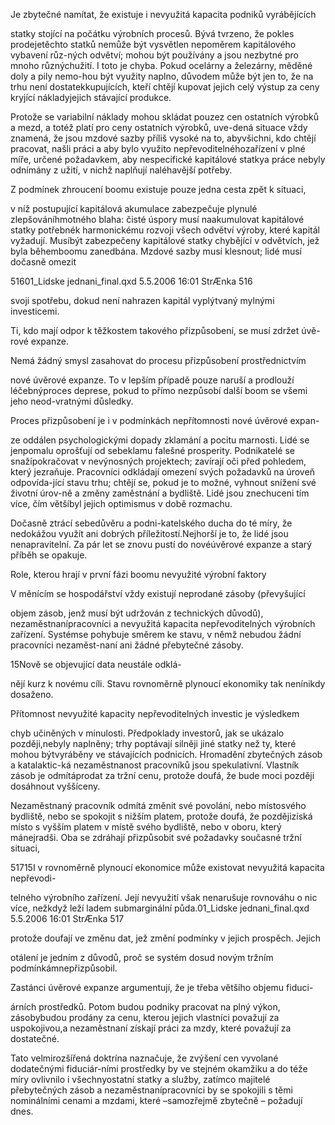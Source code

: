 
Je zbytečné namítat, že existuje i nevyužitá kapacita podniků vyrábějících

statky stojící na počátku výrobních procesů. Bývá tvrzeno, že pokles prodejetěchto statků nemůže být vysvětlen nepoměrem kapitálového vybavení růz-ných odvětví; mohou být používány a jsou nezbytné pro mnoho různýchužití. I toto je chyba. Pokud ocelárny a železárny, měděné doly a pily nemo-hou být využity naplno, důvodem může být jen to, že na trhu není dostatekkupujících, kteří chtějí kupovat jejich celý výstup za ceny kryjící nákladyjejich stávající produkce.

Protože se variabilní náklady mohou skládat pouzez cen ostatních výrobků a mezd, a totéž platí pro ceny ostatních výrobků, uve-dená situace vždy znamená, že jsou mzdové sazby příliš vysoké na to, abyvšichni, kdo chtějí pracovat, našli práci a aby bylo využito nepřevoditelnéhozařízení v plné míře, určené požadavkem, aby nespecifické kapitálové statkya práce nebyly odnímány z užití, v nichž naplňují naléhavější potřeby.

Z podmínek zhroucení boomu existuje pouze jedna cesta zpět k situaci,

v níž postupující kapitálová akumulace zabezpečuje plynulé zlepšováníhmotného blaha: čisté úspory musí naakumulovat kapitálové statky potřebnék harmonickému rozvoji všech odvětví výroby, které kapitál vyžadují. Musíbýt zabezpečeny kapitálové statky chybějící v odvětvích, jež byla běhemboomu zanedbána. Mzdové sazby musí klesnout; lidé musí dočasně omezit

51601_Lidske jednani_final.qxd 5.5.2006 16:01 StrÆnka 516

svoji spotřebu, dokud není nahrazen kapitál vyplýtvaný mylnými investicemi.

Ti, kdo mají odpor k těžkostem takového přizpůsobení, se musí zdržet úvě-rové expanze.

Nemá žádný smysl zasahovat do procesu přizpůsobení prostřednictvím

nové úvěrové expanze. To v lepším případě pouze naruší a prodlouží léčebnýproces deprese, pokud to přímo nezpůsobí další boom se všemi jeho neod-vratnými důsledky.

Proces přizpůsobení je i v podmínkách nepřítomnosti nové úvěrové expan-

ze oddálen psychologickými dopady zklamání a pocitu marnosti. Lidé se jenpomalu oprošťují od sebeklamu falešné prosperity. Podnikatelé se snažípokračovat v nevýnosných projektech; zavírají oči před pohledem, který jezraňuje. Pracovníci odkládají omezení svých požadavků na úroveň odpovída-jící stavu trhu; chtějí se, pokud je to možné, vyhnout snížení své životní úrov-ně a změny zaměstnání a bydliště. Lidé jsou znechuceni tím více, čím většíbyl jejich optimismus v době rozmachu.

Dočasně ztrácí sebedůvěru a podni-katelského ducha do té míry, že nedokážou využít ani dobrých příležitostí.Nejhorší je to, že lidé jsou nenapravitelní. Za pár let se znovu pustí do novéúvěrové expanze a starý příběh se opakuje.

Role, kterou hrají v první fázi boomu nevyužité výrobní faktory

V měnícím se hospodářství vždy existují neprodané zásoby (převyšující

objem zásob, jenž musí být udržován z technických důvodů), nezaměstnanípracovníci a nevyužitá kapacita nepřevoditelných výrobních zařízení. Systémse pohybuje směrem ke stavu, v němž nebudou žádní pracovníci nezaměst-naní ani žádné přebytečné zásoby.

15Nově se objevující data neustále odklá-

nějí kurz k novému cíli. Stavu rovnoměrně plynoucí ekonomiky tak nenínikdy dosaženo.

Přítomnost nevyužité kapacity nepřevoditelných investic je výsledkem

chyb učiněných v minulosti. Předpoklady investorů, jak se ukázalo později,nebyly naplněny; trhy poptávají silněji jiné statky než ty, které mohou býtvyráběny ve stávajících podnicích. Hromadění zbytečných zásob a katalaktic-ká nezaměstnanost pracovníků jsou spekulativní. Vlastník zásob je odmítáprodat za tržní cenu, protože doufá, že bude moci později dosáhnout vyššíceny.

Nezaměstnaný pracovník odmítá změnit své povolání, nebo místosvého bydliště, nebo se spokojit s nižším platem, protože doufá, že pozdějizíská místo s vyšším platem v místě svého bydliště, nebo v oboru, který mánejradši. Oba se zdráhají přizpůsobit své požadavky současné tržní situaci,

51715I v rovnoměrně plynoucí ekonomice může existovat nevyužitá kapacita nepřevodi-

telného výrobního zařízení. Její nevyužití však nenarušuje rovnováhu o nic více, nežkdyž leží ladem submarginální půda.01_Lidske jednani_final.qxd 5.5.2006 16:01 StrÆnka 517

protože doufají ve změnu dat, jež změní podmínky v jejich prospěch. Jejich

otálení je jedním z důvodů, proč se systém dosud novým tržním podmínkámnepřizpůsobil.

Zastánci úvěrové expanze argumentují, že je třeba většího objemu fiduci-

árních prostředků. Potom budou podniky pracovat na plný výkon, zásobybudou prodány za cenu, kterou jejich vlastníci považují za uspokojivou,a nezaměstnaní získají práci za mzdy, které považují za dostatečné.

Tato velmirozšířená doktrína naznačuje, že zvýšení cen vyvolané dodatečnými fiduciár-ními prostředky by ve stejném okamžiku a do téže míry ovlivnilo i všechnyostatní statky a služby, zatímco majitelé přebytečných zásob a nezaměstnanípracovníci by se spokojili s těmi nominálními cenami a mzdami, které –samozřejmě zbytečně – požadují dnes.
